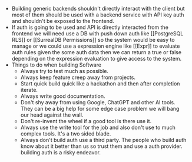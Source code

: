- Building generic backends shouldn't directly interact with the client but most of them should be used with a backend service with API key auth and shouldn't be exposed to the frontend.
- If auth is going to be used and API is directly interacted from the frontend we will need use a DB with push down auth like [[PostgreSQL RLS]] or [[SurrealDB Permissions]] so the system would be easy to manage or we could use a expression engine like [[Expr]] to evaluate auth rules given the some auth data then we can return a true or false depending on the expression evaluation to give access to the system.
- Things to do when building Software
	- Always try to test much as possible.
	- Always keep feature creep away from projects.
	- Start quick build quick like a hackathon and then after completion iterate.
	- Always write good documentation.
	- Don't shy away from using Google, ChatGPT and other AI tools. They can be a big help for some edge case problem we will bang our head against the wall.
	- Don't re-invent the wheel if a good tool is there use it.
	- Always use the write tool for the job and also don't use to much complex tools. It's a two sided blade.
	- Always don't build auth use a third party. The people who build auth know about it better than us so trust them and use a auth provider. building auth is a risky endeavor.